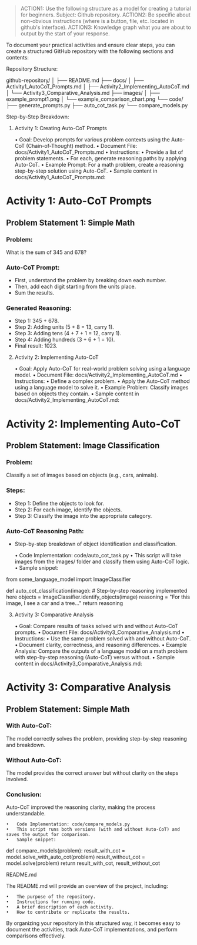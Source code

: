 
> ACTION1: Use the following structure as a model for creating a tutorial for beginners. Subject: Github repository. 
> ACTION2: Be specific about non-obvious instructions (where is a button, file, etc. located in github's interface).
> ACTION3: Knowledge graph what you are about to output by the start of your response. 

To document your practical activities and ensure clear steps, you can create a structured GitHub repository with the following sections and contents:

Repository Structure:

github-repository/
│
├── README.md
├── docs/
│   ├── Activity1_AutoCoT_Prompts.md
│   ├── Activity2_Implementing_AutoCoT.md
│   └── Activity3_Comparative_Analysis.md
├── images/
│   ├── example_prompt1.png
│   └── example_comparison_chart.png
└── code/
    ├── generate_prompts.py
    ├── auto_cot_task.py
    └── compare_models.py

Step-by-Step Breakdown:

1. Activity 1: Creating Auto-CoT Prompts

	•	Goal: Develop prompts for various problem contexts using the Auto-CoT (Chain-of-Thought) method.
	•	Document File: docs/Activity1_AutoCoT_Prompts.md
	•	Instructions:
	•	Provide a list of problem statements.
	•	For each, generate reasoning paths by applying Auto-CoT.
	•	Example Prompt: For a math problem, create a reasoning step-by-step solution using Auto-CoT.
	•	Sample content in docs/Activity1_AutoCoT_Prompts.md:

# Activity 1: Auto-CoT Prompts
## Problem Statement 1: Simple Math
### Problem:
What is the sum of 345 and 678?

### Auto-CoT Prompt:
- First, understand the problem by breaking down each number.
- Then, add each digit starting from the units place.
- Sum the results.

### Generated Reasoning:
- Step 1: 345 + 678.
- Step 2: Adding units (5 + 8 = 13, carry 1).
- Step 3: Adding tens (4 + 7 + 1 = 12, carry 1).
- Step 4: Adding hundreds (3 + 6 + 1 = 10).
- Final result: 1023.



2. Activity 2: Implementing Auto-CoT

	•	Goal: Apply Auto-CoT for real-world problem solving using a language model.
	•	Document File: docs/Activity2_Implementing_AutoCoT.md
	•	Instructions:
	•	Define a complex problem.
	•	Apply the Auto-CoT method using a language model to solve it.
	•	Example Problem: Classify images based on objects they contain.
	•	Sample content in docs/Activity2_Implementing_AutoCoT.md:

# Activity 2: Implementing Auto-CoT
## Problem Statement: Image Classification
### Problem:
Classify a set of images based on objects (e.g., cars, animals).

### Steps:
- Step 1: Define the objects to look for.
- Step 2: For each image, identify the objects.
- Step 3: Classify the image into the appropriate category.

### Auto-CoT Reasoning Path:
- Step-by-step breakdown of object identification and classification.


	•	Code Implementation: code/auto_cot_task.py
	•	This script will take images from the images/ folder and classify them using Auto-CoT logic.
	•	Sample snippet:

from some_language_model import ImageClassifier

def auto_cot_classification(image):
    # Step-by-step reasoning implemented here
    objects = ImageClassifier.identify_objects(image)
    reasoning = "For this image, I see a car and a tree..."
    return reasoning



3. Activity 3: Comparative Analysis

	•	Goal: Compare results of tasks solved with and without Auto-CoT prompts.
	•	Document File: docs/Activity3_Comparative_Analysis.md
	•	Instructions:
	•	Use the same problem solved with and without Auto-CoT.
	•	Document clarity, correctness, and reasoning differences.
	•	Example Analysis: Compare the outputs of a language model on a math problem with step-by-step reasoning (Auto-CoT) versus without.
	•	Sample content in docs/Activity3_Comparative_Analysis.md:

# Activity 3: Comparative Analysis
## Problem Statement: Simple Math
### With Auto-CoT:
The model correctly solves the problem, providing step-by-step reasoning and breakdown.

### Without Auto-CoT:
The model provides the correct answer but without clarity on the steps involved.

### Conclusion:
Auto-CoT improved the reasoning clarity, making the process understandable.


	•	Code Implementation: code/compare_models.py
	•	This script runs both versions (with and without Auto-CoT) and saves the output for comparison.
	•	Sample snippet:

def compare_models(problem):
    result_with_cot = model.solve_with_auto_cot(problem)
    result_without_cot = model.solve(problem)
    return result_with_cot, result_without_cot



README.md

The README.md will provide an overview of the project, including:

	•	The purpose of the repository.
	•	Instructions for running code.
	•	A brief description of each activity.
	•	How to contribute or replicate the results.

By organizing your repository in this structured way, it becomes easy to document the activities, track Auto-CoT implementations, and perform comparisons effectively.
